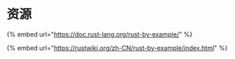 # 资源

{% embed url="https://doc.rust-lang.org/rust-by-example/" %}

{% embed url="https://rustwiki.org/zh-CN/rust-by-example/index.html" %}
